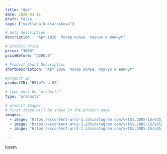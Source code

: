 ```yaml
---
title: "Арт"
date: 2020-03-11
draft: false
tags: ["svetlana_kustarnikova"]

# meta description
description : "Арт 1028  Чокер колье. Каучук и жемчуг"

# product Price
price: "3000"
priceBefore: "3600.0"

# Product Short Description
shortDescription: "Арт 1028  Чокер колье. Каучук и жемчуг"

#product ID
productID: "B9leYv-o-02"

# type must be "products"
type: "products"

# product Images
# first image will be shown in the product page
images:
  - image: "https://scontent-arn2-1.cdninstagram.com/v/t51.2885-15/e35/89281953_241057780397743_2012278766072989348_n.jpg?_nc_ht=scontent-arn2-1.cdninstagram.com&_nc_cat=107&_nc_ohc=ReHA2WnvRFkAX_d_SxE&se=7&tp=1&oh=e27de0128a8705e4911da9da27091f01&oe=605FE656&ig_cache_key=MjI2MjM0ODAyMDU3NDEyNjI1MA%3D%3D.2"
  - image: "https://scontent-arn2-1.cdninstagram.com/v/t51.2885-15/e35/89297304_499052527444631_6582399863582264783_n.jpg?_nc_ht=scontent-arn2-1.cdninstagram.com&_nc_cat=111&_nc_ohc=QcAfnaWEMvAAX96kFrf&se=7&tp=1&oh=cfddbb90834922d022b6677a7840432f&oe=60602067&ig_cache_key=MjI2MjM0ODAyMDU4MjY2MDYxMw%3D%3D.2"
  - image: "https://scontent-arn2-1.cdninstagram.com/v/t51.2885-15/e35/87482902_107958184016137_1935326763671839435_n.jpg?_nc_ht=scontent-arn2-1.cdninstagram.com&_nc_cat=101&_nc_ohc=idRE4SA8lF8AX9cbkOD&se=7&tp=1&oh=45ae09f7ac253dabf8b9ddff71c55edd&oe=605F6FDD&ig_cache_key=MjI2MjM0ODAyMDU2NTY3NTIyMw%3D%3D.2"

---
```

lorem
